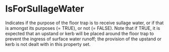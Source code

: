 IsForSullageWater
=================

Indicates if the purpose of the floor trap is to receive sullage water, or if that is amongst its purposes (= TRUE), or not (= FALSE). Note that if TRUE, it is expected that an upstand or kerb will be placed around the floor trap to prevent the ingress of surface water runoff; the provision of the upstand or kerb is not dealt with in this property set.
